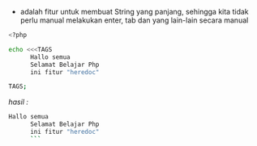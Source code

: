 - adalah fitur untuk membuat String yang panjang, sehingga kita tidak perlu manual melakukan enter, tab dan yang lain-lain secara manual

```zsh
<?php

echo <<<TAGS
      Hallo semua
      Selamat Belajar Php
      ini fitur "heredoc"

TAGS;

```

_hasil :_

````zsh
Hallo semua
      Selamat Belajar Php
      ini fitur "heredoc"
      ```
````

